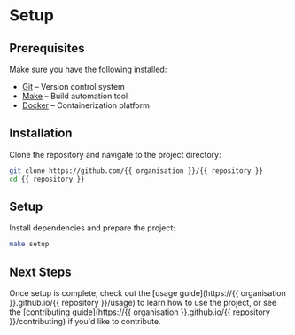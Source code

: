 # Setup

## Prerequisites

Make sure you have the following installed:

- [Git](https://git-scm.com/downloads) – Version control system
- [Make](https://www.gnu.org/software/make/#download) – Build automation tool
- [Docker](https://docs.docker.com/desktop/) – Containerization platform

## Installation

Clone the repository and navigate to the project directory:

```bash
git clone https://github.com/{{ organisation }}/{{ repository }}
cd {{ repository }}
```

## Setup

Install dependencies and prepare the project:

```bash
make setup
```

## Next Steps

Once setup is complete, check out the [usage guide](https://{{ organisation }}.github.io/{{ repository }}/usage) to learn how to use the project, or see the [contributing guide](https://{{ organisation }}.github.io/{{ repository }}/contributing) if you'd like to contribute.
